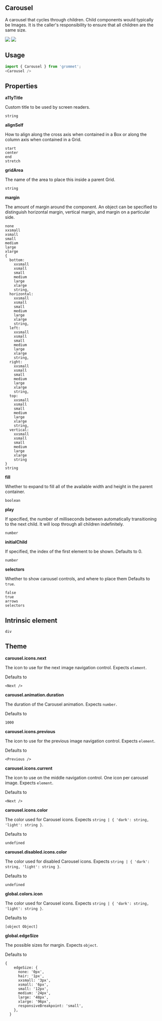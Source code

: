 ## Carousel
A carousel that cycles through children. Child components
      would typically be Images. It is the caller's responsibility to ensure
      that all children are the same size.

[![](https://cdn-images-1.medium.com/fit/c/120/120/1*TD1P0HtIH9zF0UEH28zYtw.png)](https://storybook.grommet.io/?selectedKind=Carousel&full=0&addons=0&stories=1&panelRight=0) [![](https://codesandbox.io/static/img/play-codesandbox.svg)](https://codesandbox.io/s/github/grommet/grommet-sandbox?initialpath=carousel&module=%2Fsrc%2FCarousel.js)
## Usage

```javascript
import { Carousel } from 'grommet';
<Carousel />
```

## Properties

**a11yTitle**

Custom title to be used by screen readers.

```
string
```

**alignSelf**

How to align along the cross axis when contained in
      a Box or along the column axis when contained in a Grid.

```
start
center
end
stretch
```

**gridArea**

The name of the area to place
    this inside a parent Grid.

```
string
```

**margin**

The amount of margin around the component. An object can
      be specified to distinguish horizontal margin, vertical margin, and
      margin on a particular side.

```
none
xxsmall
xsmall
small
medium
large
xlarge
{
  bottom: 
    xxsmall
    xsmall
    small
    medium
    large
    xlarge
    string,
  horizontal: 
    xxsmall
    xsmall
    small
    medium
    large
    xlarge
    string,
  left: 
    xxsmall
    xsmall
    small
    medium
    large
    xlarge
    string,
  right: 
    xxsmall
    xsmall
    small
    medium
    large
    xlarge
    string,
  top: 
    xxsmall
    xsmall
    small
    medium
    large
    xlarge
    string,
  vertical: 
    xxsmall
    xsmall
    small
    medium
    large
    xlarge
    string
}
string
```

**fill**

Whether to expand to fill
      all of the available width and height in the parent container.

```
boolean
```

**play**

If specified, the number of
      milliseconds between automatically transitioning to the next child. It
      will loop through all children indefinitely.

```
number
```

**initialChild**

If specified, the index of
      the first element to be shown. Defaults to 0.

```
number
```

**selectors**

Whether to show carousel controls, and where to place them Defaults to `true`.

```
false
true
arrows
selectors
```
  
## Intrinsic element

```
div
```
## Theme
  
**carousel.icons.next**

The icon to use for the next image navigation control. Expects `element`.

Defaults to

```
<Next />
```

**carousel.animation.duration**

The duration of the Carousel animation. Expects `number`.

Defaults to

```
1000
```

**carousel.icons.previous**

The icon to use for the previous image navigation control. Expects `element`.

Defaults to

```
<Previous />
```

**carousel.icons.current**

The icon to use on the middle navigation control. One icon per carousel image. Expects `element`.

Defaults to

```
<Next />
```

**carousel.icons.color**

The color used for Carousel icons. Expects `string | { 'dark': string, 'light': string }`.

Defaults to

```
undefined
```

**carousel.disabled.icons.color**

The color used for disabled Carousel icons. Expects `string | { 'dark': string, 'light': string }`.

Defaults to

```
undefined
```

**global.colors.icon**

The color used for Carousel icons. Expects `string | { 'dark': string, 'light': string }`.

Defaults to

```
[object Object]
```

**global.edgeSize**

The possible sizes for margin. Expects `object`.

Defaults to

```
{
    edgeSize: {
      none: '0px',
      hair: '1px',
      xxsmall: '3px',
      xsmall: '6px',
      small: '12px',
      medium: '24px',
      large: '48px',
      xlarge: '96px',
      responsiveBreakpoint: 'small',
    },
  }
```
